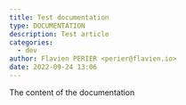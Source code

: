 ```yaml
---
title: Test documentation
type: DOCUMENTATION
description: Test article
categories: 
  - dev
author: Flavien PERIER <perier@flavien.io>
date: 2022-09-24 13:06
---
```


The content of the documentation

